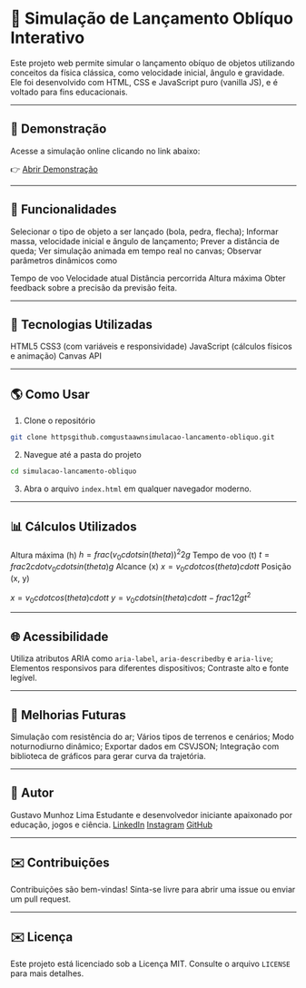 # 🍇 Simulação de Lançamento Oblíquo Interativo

Este projeto web permite simular o lançamento obíquo de objetos utilizando conceitos da física clássica, como velocidade inicial, ângulo e gravidade. Ele foi desenvolvido com HTML, CSS e JavaScript puro (vanilla JS), e é voltado para fins educacionais.

---

## 🚀 Demonstração

Acesse a simulação online clicando no link abaixo:

👉 [Abrir Demonstração](https://gustaawn.github.io/simulacao-lancamento-obliquo/)

---

## 📅 Funcionalidades

 Selecionar o tipo de objeto a ser lançado (bola, pedra, flecha);
 Informar massa, velocidade inicial e ângulo de lançamento;
 Prever a distância de queda;
 Ver simulação animada em tempo real no canvas;
 Observar parâmetros dinâmicos como

   Tempo de voo
   Velocidade atual
   Distância percorrida
   Altura máxima
 Obter feedback sobre a precisão da previsão feita.

---

## 🔧 Tecnologias Utilizadas

 HTML5
 CSS3 (com variáveis e responsividade)
 JavaScript (cálculos físicos e animação)
 Canvas API

---

## 🌎 Como Usar

1. Clone o repositório

```bash
git clone httpsgithub.comgustaawnsimulacao-lancamento-obliquo.git
```

2. Navegue até a pasta do projeto

```bash
cd simulacao-lancamento-obliquo
```

3. Abra o arquivo `index.html` em qualquer navegador moderno.

---

## 📊 Cálculos Utilizados

 Altura máxima (h) $h = frac{(v_0 cdot sin(theta))^2}{2g}$
 Tempo de voo (t) $t = frac{2 cdot v_0 cdot sin(theta)}{g}$
 Alcance (x) $x = v_0 cdot cos(theta) cdot t$
 Posição (x, y)

   $x = v_0 cdot cos(theta) cdot t$
   $y = v_0 cdot sin(theta) cdot t - frac{1}{2}gt^2$

---

## 🌐 Acessibilidade

 Utiliza atributos ARIA como `aria-label`, `aria-describedby` e `aria-live`;
 Elementos responsivos para diferentes dispositivos;
 Contraste alto e fonte legível.

---

## 🔄 Melhorias Futuras

 Simulação com resistência do ar;
 Vários tipos de terrenos e cenários;
 Modo noturnodiurno dinâmico;
 Exportar dados em CSVJSON;
 Integração com biblioteca de gráficos para gerar curva da trajetória.

---

## 👤 Autor

Gustavo Munhoz Lima
Estudante e desenvolvedor iniciante apaixonado por educação, jogos e ciência.
[LinkedIn](httpswww.linkedin.comingustaawn)  [Instagram](httpswww.instagram.comgustaawn)  [GitHub](httpsgithub.comGustaawn)

---

## ✉️ Contribuições

Contribuições são bem-vindas! Sinta-se livre para abrir uma issue ou enviar um pull request.

---

## ✉️ Licença

Este projeto está licenciado sob a Licença MIT. Consulte o arquivo `LICENSE` para mais detalhes.
